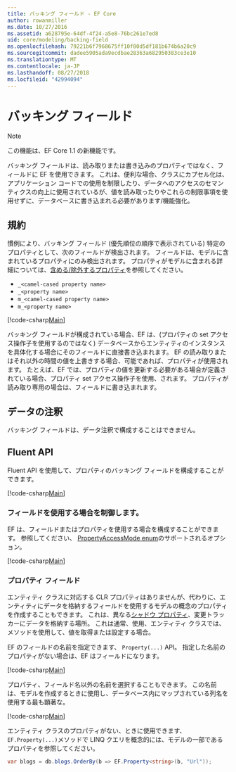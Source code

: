 ```yaml
---
title: バッキング フィールド - EF Core
author: rowanmiller
ms.date: 10/27/2016
ms.assetid: a628795e-64df-4f24-a5e8-76bc261e7ed8
uid: core/modeling/backing-field
ms.openlocfilehash: 79221b6f7968675ff10f80d5df181b674b6a20c9
ms.sourcegitcommit: dadee5905ada9ecdbae28363a682950383ce3e10
ms.translationtype: MT
ms.contentlocale: ja-JP
ms.lasthandoff: 08/27/2018
ms.locfileid: "42994094"
---
```

# <a name="backing-fields"></a>バッキング フィールド

> [!NOTE]  
> この機能は、EF Core 1.1 の新機能です。

バッキング フィールドは、読み取りまたは書き込みのプロパティではなく、フィールドに EF を使用できます。 これは、便利な場合、クラスにカプセル化は、アプリケーション コードでの使用を制限したり、データへのアクセスのセマンティクスの向上に使用されているが、値を読み取ったりやこれらの制限事項を使用せずに、データベースに書き込まれる必要があります/機能強化。

## <a name="conventions"></a>規約

慣例により、バッキング フィールド (優先順位の順序で表示されている) 特定のプロパティとして、次のフィールドが検出されます。 フィールドは、モデルに含まれているプロパティにのみ検出されます。 プロパティがモデルに含まれる詳細については、[含める/除外するプロパティ](included-properties.md)を参照してください。

* `_<camel-cased property name>`
* `_<property name>`
* `m_<camel-cased property name>`
* `m_<property name>`

[!code-csharp[Main](../../../samples/core/Modeling/Conventions/Samples/BackingField.cs#Sample)]

バッキング フィールドが構成されている場合、EF は、(プロパティの set アクセス操作子を使用するのではなく) データベースからエンティティのインスタンスを具体化する場合にそのフィールドに直接書き込まれます。 EF の読み取りまたはそれ以外の時間の値を上書きする場合、可能であれば、プロパティが使用されます。 たとえば、EF では、プロパティの値を更新する必要がある場合が定義されている場合、プロパティ set アクセス操作子を使用、されます。 プロパティが読み取り専用の場合は、フィールドに書き込まれます。

## <a name="data-annotations"></a>データの注釈

バッキング フィールドは、データ注釈で構成することはできません。

## <a name="fluent-api"></a>Fluent API

Fluent API を使用して、プロパティのバッキング フィールドを構成することができます。

[!code-csharp[Main](../../../samples/core/Modeling/FluentAPI/Samples/BackingField.cs#Sample)]

### <a name="controlling-when-the-field-is-used"></a>フィールドを使用する場合を制御します。

EF は、フィールドまたはプロパティを使用する場合を構成することができます。 参照してください、 [PropertyAccessMode enum](https://docs.microsoft.com/dotnet/api/microsoft.entityframeworkcore.propertyaccessmode)のサポートされるオプション。

[!code-csharp[Main](../../../samples/core/Modeling/FluentAPI/Samples/BackingFieldAccessMode.cs#Sample)]

### <a name="fields-without-a-property"></a>プロパティ フィールド

エンティティ クラスに対応する CLR プロパティはありませんが、代わりに、エンティティにデータを格納するフィールドを使用するモデルの概念のプロパティを作成することもできます。 これは、異なる[シャドウ プロパティ](shadow-properties.md)、変更トラッカーにデータを格納する場所。 これは通常、使用、エンティティ クラスでは、メソッドを使用して、値を取得または設定する場合。

EF のフィールドの名前を指定できます、 `Property(...)` API。 指定した名前のプロパティがない場合は、EF はフィールドになります。

[!code-csharp[Main](../../../samples/core/Modeling/FluentAPI/Samples/BackingFieldNoProperty.cs#Sample)]

プロパティ、フィールド名以外の名前を選択することもできます。 この名前は、モデルを作成するときに使用し、データベース内にマップされている列名を使用する最も顕著な。

[!code-csharp[Main](../../../samples/core/Modeling/FluentAPI/Samples/BackingFieldConceptualProperty.cs#Sample)]

エンティティ クラスのプロパティがない、ときに使用できます、`EF.Property(...)`メソッドで LINQ クエリを概念的には、モデルの一部であるプロパティを参照してください。

``` csharp
var blogs = db.blogs.OrderBy(b => EF.Property<string>(b, "Url"));
```
